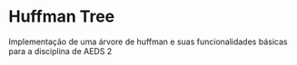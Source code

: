 # Huffman Tree
Implementação de uma árvore de huffman e suas funcionalidades básicas para a disciplina de AEDS 2
